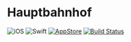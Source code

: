 # Hauptbahnhof

![iOS](https://img.shields.io/badge/iOS-9.0%2B-blue.svg)
![Swift](https://img.shields.io/badge/Swift-4.2.1-blue.svg)
[![AppStore](https://img.shields.io/itunes/v/1436394937.svg)](https://itunes.apple.com/us/app/argonaut/id1436394937)
[![Build Status](https://app.bitrise.io/app/70cf4df59810e001/status.svg?token=CcEGYwqMJdXbQpbb2_5GdA&branch=master)](https://app.bitrise.io/app/70cf4df59810e001)
